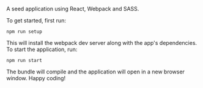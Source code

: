 A seed application using React, Webpack and SASS.

To get started, first run:

`npm run setup`

This will install the webpack dev server along with the app's dependencies. To start the application, run:

`npm run start`

The bundle will compile and the application will open in a new browser window. Happy coding!
